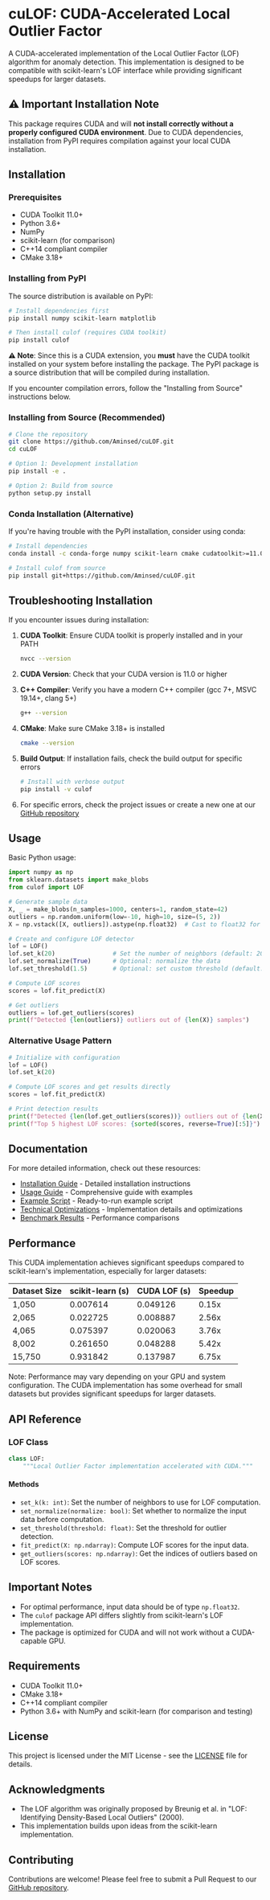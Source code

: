 # cuLOF: CUDA-Accelerated Local Outlier Factor

A CUDA-accelerated implementation of the Local Outlier Factor (LOF) algorithm for anomaly detection. This implementation is designed to be compatible with scikit-learn's LOF interface while providing significant speedups for larger datasets.

## ⚠️ Important Installation Note

This package requires CUDA and will **not install correctly without a properly configured CUDA environment**. Due to CUDA dependencies, installation from PyPI requires compilation against your local CUDA installation.

## Installation

### Prerequisites

- CUDA Toolkit 11.0+
- Python 3.6+
- NumPy
- scikit-learn (for comparison)
- C++14 compliant compiler
- CMake 3.18+

### Installing from PyPI

The source distribution is available on PyPI:

```bash
# Install dependencies first
pip install numpy scikit-learn matplotlib

# Then install culof (requires CUDA toolkit)
pip install culof
```

**⚠️ Note**: Since this is a CUDA extension, you **must** have the CUDA toolkit installed on your system before installing the package. The PyPI package is a source distribution that will be compiled during installation.

If you encounter compilation errors, follow the "Installing from Source" instructions below.

### Installing from Source (Recommended)

```bash
# Clone the repository
git clone https://github.com/Aminsed/cuLOF.git
cd cuLOF

# Option 1: Development installation
pip install -e .

# Option 2: Build from source
python setup.py install
```

### Conda Installation (Alternative)

If you're having trouble with the PyPI installation, consider using conda:

```bash
# Install dependencies
conda install -c conda-forge numpy scikit-learn cmake cudatoolkit>=11.0

# Install culof from source
pip install git+https://github.com/Aminsed/cuLOF.git
```

## Troubleshooting Installation

If you encounter issues during installation:

1. **CUDA Toolkit**: Ensure CUDA toolkit is properly installed and in your PATH
   ```bash
   nvcc --version
   ```

2. **CUDA Version**: Check that your CUDA version is 11.0 or higher

3. **C++ Compiler**: Verify you have a modern C++ compiler (gcc 7+, MSVC 19.14+, clang 5+)
   ```bash
   g++ --version
   ```

4. **CMake**: Make sure CMake 3.18+ is installed
   ```bash
   cmake --version
   ```

5. **Build Output**: If installation fails, check the build output for specific errors
   ```bash
   # Install with verbose output
   pip install -v culof
   ```

6. For specific errors, check the project issues or create a new one at our [GitHub repository](https://github.com/Aminsed/cuLOF/issues)

## Usage

Basic Python usage:

```python
import numpy as np
from sklearn.datasets import make_blobs
from culof import LOF

# Generate sample data
X, _ = make_blobs(n_samples=1000, centers=1, random_state=42)
outliers = np.random.uniform(low=-10, high=10, size=(5, 2))
X = np.vstack([X, outliers]).astype(np.float32)  # Cast to float32 for optimal performance

# Create and configure LOF detector
lof = LOF()
lof.set_k(20)                # Set the number of neighbors (default: 20)
lof.set_normalize(True)      # Optional: normalize the data
lof.set_threshold(1.5)       # Optional: set custom threshold (default: 1.5)

# Compute LOF scores
scores = lof.fit_predict(X)  

# Get outliers
outliers = lof.get_outliers(scores)
print(f"Detected {len(outliers)} outliers out of {len(X)} samples")
```

### Alternative Usage Pattern

```python
# Initialize with configuration
lof = LOF()
lof.set_k(20)

# Compute LOF scores and get results directly 
scores = lof.fit_predict(X)

# Print detection results
print(f"Detected {len(lof.get_outliers(scores))} outliers out of {len(X)} samples")
print(f"Top 5 highest LOF scores: {sorted(scores, reverse=True)[:5]}")
```

## Documentation

For more detailed information, check out these resources:

- [Installation Guide](docs/INSTALL.md) - Detailed installation instructions
- [Usage Guide](docs/usage_guide.md) - Comprehensive guide with examples
- [Example Script](docs/example.py) - Ready-to-run example script
- [Technical Optimizations](docs/technical_optimizations.md) - Implementation details and optimizations
- [Benchmark Results](docs/benchmark_results.md) - Performance comparisons

## Performance

This CUDA implementation achieves significant speedups compared to scikit-learn's implementation, especially for larger datasets:

| Dataset Size | scikit-learn (s) | CUDA LOF (s) | Speedup |
|--------------|------------------|--------------|---------|
| 1,050        | 0.007614         | 0.049126     | 0.15x   |
| 2,065        | 0.022725         | 0.008887     | 2.56x   |
| 4,065        | 0.075397         | 0.020063     | 3.76x   |
| 8,002        | 0.261650         | 0.048288     | 5.42x   |
| 15,750       | 0.931842         | 0.137987     | 6.75x   |

Note: Performance may vary depending on your GPU and system configuration. The CUDA implementation has some overhead for small datasets but provides significant speedups for larger datasets.

## API Reference

### LOF Class

```python
class LOF:
    """Local Outlier Factor implementation accelerated with CUDA."""
```

#### Methods

- `set_k(k: int)`: Set the number of neighbors to use for LOF computation.
- `set_normalize(normalize: bool)`: Set whether to normalize the input data before computation.
- `set_threshold(threshold: float)`: Set the threshold for outlier detection.
- `fit_predict(X: np.ndarray)`: Compute LOF scores for the input data.
- `get_outliers(scores: np.ndarray)`: Get the indices of outliers based on LOF scores.

## Important Notes

- For optimal performance, input data should be of type `np.float32`.
- The `culof` package API differs slightly from scikit-learn's LOF implementation.
- The package is optimized for CUDA and will not work without a CUDA-capable GPU.

## Requirements

- CUDA Toolkit 11.0+
- CMake 3.18+
- C++14 compliant compiler
- Python 3.6+ with NumPy and scikit-learn (for comparison and testing)

## License

This project is licensed under the MIT License - see the [LICENSE](LICENSE) file for details.

## Acknowledgments

- The LOF algorithm was originally proposed by Breunig et al. in "LOF: Identifying Density-Based Local Outliers" (2000).
- This implementation builds upon ideas from the scikit-learn implementation.

## Contributing

Contributions are welcome! Please feel free to submit a Pull Request to our [GitHub repository](https://github.com/Aminsed/cuLOF). 